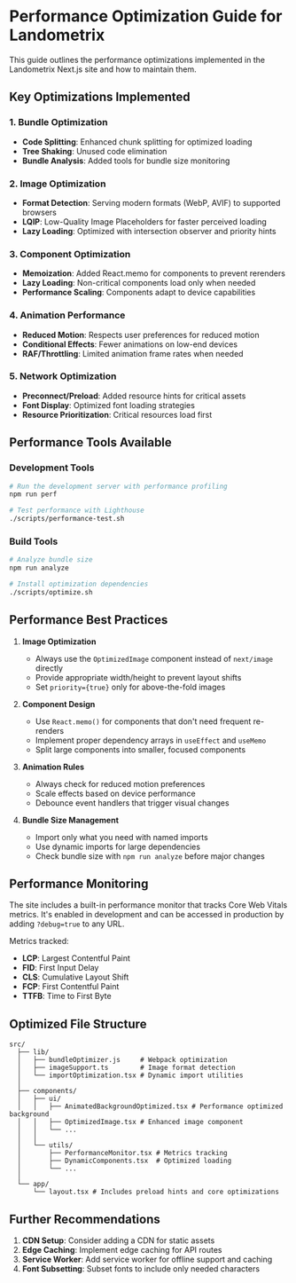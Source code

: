 # Performance Optimization Guide for Landometrix

This guide outlines the performance optimizations implemented in the Landometrix Next.js site and how to maintain them.

## Key Optimizations Implemented

### 1. Bundle Optimization
- **Code Splitting**: Enhanced chunk splitting for optimized loading
- **Tree Shaking**: Unused code elimination
- **Bundle Analysis**: Added tools for bundle size monitoring

### 2. Image Optimization
- **Format Detection**: Serving modern formats (WebP, AVIF) to supported browsers
- **LQIP**: Low-Quality Image Placeholders for faster perceived loading
- **Lazy Loading**: Optimized with intersection observer and priority hints

### 3. Component Optimization
- **Memoization**: Added React.memo for components to prevent rerenders
- **Lazy Loading**: Non-critical components load only when needed
- **Performance Scaling**: Components adapt to device capabilities

### 4. Animation Performance
- **Reduced Motion**: Respects user preferences for reduced motion
- **Conditional Effects**: Fewer animations on low-end devices
- **RAF/Throttling**: Limited animation frame rates when needed

### 5. Network Optimization
- **Preconnect/Preload**: Added resource hints for critical assets
- **Font Display**: Optimized font loading strategies
- **Resource Prioritization**: Critical resources load first

## Performance Tools Available

### Development Tools
```bash
# Run the development server with performance profiling
npm run perf

# Test performance with Lighthouse
./scripts/performance-test.sh
```

### Build Tools
```bash
# Analyze bundle size
npm run analyze

# Install optimization dependencies
./scripts/optimize.sh
```

## Performance Best Practices

1. **Image Optimization**
   - Always use the `OptimizedImage` component instead of `next/image` directly
   - Provide appropriate width/height to prevent layout shifts
   - Set `priority={true}` only for above-the-fold images

2. **Component Design**
   - Use `React.memo()` for components that don't need frequent re-renders
   - Implement proper dependency arrays in `useEffect` and `useMemo`
   - Split large components into smaller, focused components

3. **Animation Rules**
   - Always check for reduced motion preferences
   - Scale effects based on device performance
   - Debounce event handlers that trigger visual changes

4. **Bundle Size Management**
   - Import only what you need with named imports
   - Use dynamic imports for large dependencies
   - Check bundle size with `npm run analyze` before major changes

## Performance Monitoring

The site includes a built-in performance monitor that tracks Core Web Vitals metrics. It's enabled in development and can be accessed in production by adding `?debug=true` to any URL.

Metrics tracked:
- **LCP**: Largest Contentful Paint
- **FID**: First Input Delay
- **CLS**: Cumulative Layout Shift
- **FCP**: First Contentful Paint
- **TTFB**: Time to First Byte

## Optimized File Structure

```
src/
  ├── lib/
  │   ├── bundleOptimizer.js     # Webpack optimization
  │   ├── imageSupport.ts        # Image format detection
  │   └── importOptimization.tsx # Dynamic import utilities
  │
  ├── components/
  │   ├── ui/
  │   │   ├── AnimatedBackgroundOptimized.tsx # Performance optimized background
  │   │   ├── OptimizedImage.tsx # Enhanced image component
  │   │   └── ...
  │   │
  │   └── utils/
  │       ├── PerformanceMonitor.tsx # Metrics tracking
  │       ├── DynamicComponents.tsx  # Optimized loading
  │       └── ...
  │
  └── app/
      └── layout.tsx # Includes preload hints and core optimizations
```

## Further Recommendations

1. **CDN Setup**: Consider adding a CDN for static assets
2. **Edge Caching**: Implement edge caching for API routes
3. **Service Worker**: Add service worker for offline support and caching
4. **Font Subsetting**: Subset fonts to include only needed characters

